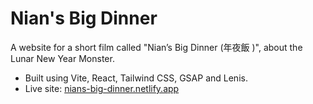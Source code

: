 # Nian's Big Dinner
A website for a short film called "Nian’s Big Dinner (年夜飯 )", about the Lunar New Year Monster.
- Built using Vite, React, Tailwind CSS, GSAP and Lenis.
- Live site: [nians-big-dinner.netlify.app](https://nians-big-dinner.netlify.app/)
